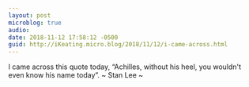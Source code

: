 ```yaml
---
layout: post
microblog: true
audio: 
date: 2018-11-12 17:58:12 -0500
guid: http://iKeating.micro.blog/2018/11/12/i-came-across.html
---
```

I came across this quote today, “Achilles, without his heel, you wouldn't even know his name today”. ~ Stan Lee ~
